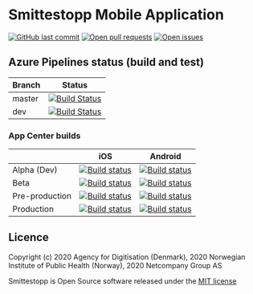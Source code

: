 # Smittestopp Mobile Application
[![GitHub last commit](https://img.shields.io/github/last-commit/folkehelseinstituttet/Fhi.Smittestopp.App)](https://github.com/folkehelseinstituttet/Fhi.Smittestopp.App/commits)
[![Open pull requests](https://img.shields.io/github/issues-pr/folkehelseinstituttet/Fhi.Smittestopp.App)](https://github.com/folkehelseinstituttet/Fhi.Smittestopp.App/pulls)
[![Open issues](https://img.shields.io/github/issues/folkehelseinstituttet/Fhi.Smittestopp.App)](https://github.com/folkehelseinstituttet/Fhi.Smittestopp.App/issues)

## Azure Pipelines status (build and test)

|    Branch    | Status  |
|--------|---|
| master | [![Build Status](https://fhi.visualstudio.com/Fhi.Smittestopp/_apis/build/status/folkehelseinstituttet.Fhi.Smittestopp.App?branchName=master)](https://fhi.visualstudio.com/Fhi.Smittestopp/_build/latest?definitionId=268&branchName=master)  |
| dev    | [![Build Status](https://fhi.visualstudio.com/Fhi.Smittestopp/_apis/build/status/folkehelseinstituttet.Fhi.Smittestopp.App?branchName=dev)](https://fhi.visualstudio.com/Fhi.Smittestopp/_build/latest?definitionId=268&branchName=dev)  |

### App Center builds

|            | iOS | Android |
|------------|-----|---------|
| Alpha (Dev)      |[![Build status](https://build.appcenter.ms/v0.1/apps/792affd9-35ea-4b53-8b32-b3a62c760300/branches/dev/badge)](https://appcenter.ms)     |   [![Build status](https://build.appcenter.ms/v0.1/apps/08d51545-9c04-43e2-a2a2-a2ef34cd87df/branches/dev/badge)](https://appcenter.ms)      |
| Beta       | [![Build status](https://build.appcenter.ms/v0.1/apps/cad9c263-729f-482a-9eab-8b32d3510909/branches/master/badge)](https://appcenter.ms)    |     [![Build status](https://build.appcenter.ms/v0.1/apps/a78a302f-01af-4280-a409-d0d6975e726b/branches/master/badge)](https://appcenter.ms)    |
| Pre-production |  [![Build status](https://build.appcenter.ms/v0.1/apps/cad9c263-729f-482a-9eab-8b32d3510909/branches/master-preprod/badge)](https://appcenter.ms)   |    [![Build status](https://build.appcenter.ms/v0.1/apps/a78a302f-01af-4280-a409-d0d6975e726b/branches/master-preprod/badge)](https://appcenter.ms)     |
| Production |  [![Build status](https://build.appcenter.ms/v0.1/apps/e4af3bb5-44d0-47ae-9f80-714f44f231ab/branches/master/badge)](https://appcenter.ms)   |    [![Build status](https://build.appcenter.ms/v0.1/apps/ff50860e-7ced-40ce-87cd-04e3f9e5ff8a/branches/master/badge)](https://appcenter.ms)     |

## Licence
Copyright (c) 2020 Agency for Digitisation (Denmark), 2020 Norwegian Institute of Public Health (Norway), 2020 Netcompany Group AS

Smittestopp is Open Source software released under the [MIT license](LICENSE.md)

